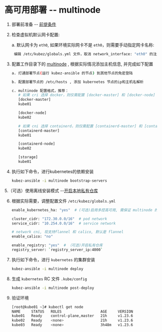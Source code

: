 # 高可用部署 -- multinode

1. 部署前准备 -- [前提条件](prerequisites.md)

2. 检查虚拟机默认网卡配置:

   a. 默认网卡为 `eth0`, 如果环境实际网卡不是 `eth0`，则需要手动指定网卡名称:
   ``` bash
    编辑 /etc/kubez/globals.yml 文件，取消 network_interface: "eth0" 的注解，并修改为实际网卡名称
   ```

3. 配置工作目录下的 [multinode](https://github.com/caoyingjunz/kubez-ansible/blob/master/ansible/inventory/multinode) ,
   根据实际情况添加主机信息, 并完成如下配置

    ``` bash
    a. 打通部署节点(运行 kubez-ansible 的节点) 到其他节点的免密登陆

    b. 配置部署节点的 /etc/hosts , 添加 kubernetes 节点的ip和主机名解析

    c. multinode 配置格式，推荐：
       # 如果 cri 选择 docker，则仅需配置 [docker-master] 和 [docker-node]
       [docker-master]
       kube01

       [docker-node]
       kube02

       # 如果 cni 选择 containerd，则仅需配置 [containerd-master] 和 [containerd-node]
       [containerd-master]
       kube01

       [containerd-node]
       kube02

       [storage]
       kube01
    ```

4. 执行如下命令，进行kubernetes的依赖安装

    ``` bash
    kubez-ansible -i multinode bootstrap-servers
    ```

5.（可选）使用离线安装模式 --[开启本地私有仓库](setup-registry.md)

6. 根据实际需要，调整配置文件 `/etc/kubez/globals.yml`

    ```bash
    enable_kubernetes_ha: "yes"  # (可选)启用多控高可用, 需保证 multinode 的 control 组为奇数

    cluster_cidr: "172.30.0.0/16"  # pod network
    service_cidr: "10.254.0.0/16"  # service network

    # network cni, 现支持flannel 和 calico, 默认是 flannel
    enable_calico: "no"

    enable_registry: "yes"  # （可选)开启私有仓库
    registry_server: `registry_server_ip:4000`
    ```

7. 执行如下命令，进行 `kubernetes` 的集群安装

    ``` bash
    kubez-ansible -i multinode deploy
    ```

8. 生成 `kubernetes` RC 文件 `.kube/config`
   ``` bash
   kubez-ansible -i multinode post-deploy
   ```

9. 验证环境
   ```bash
   [root@kube01 ~]# kubectl get node
   NAME     STATUS   ROLES                  AGE     VERSION
   kube01   Ready    control-plane,master   21h     v1.23.6
   kube02   Ready    <none>                 21h     v1.23.6
   kube03   Ready    <none>                 3h48m   v1.23.6
   ```
